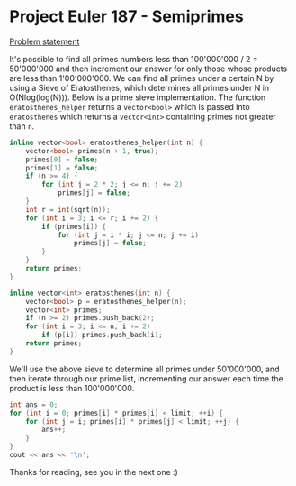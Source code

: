# Project Euler 187 - Semiprimes

[Problem statement](https://projecteuler.net/problem=187)

It's possible to find all primes numbers less than 100'000'000 / 2 = 50'000'000 and then increment our answer for only those whose products are less than 1'00'000'000. We can find all primes under a certain N by using a Sieve of Eratosthenes, which determines all primes under N in O(Nlog(log(N))). Below is a prime sieve implementation. The function `eratosthenes_helper` returns a `vector<bool>` which is passed into `eratosthenes` which returns a `vector<int>` containing primes not greater than `n`.

```c++
inline vector<bool> eratosthenes_helper(int n) {
    vector<bool> primes(n + 1, true);
    primes[0] = false;
    primes[1] = false;
    if (n >= 4) {
        for (int j = 2 * 2; j <= n; j += 2)
            primes[j] = false;
    }
    int r = int(sqrt(n));
    for (int i = 3; i <= r; i += 2) {
        if (primes[i]) {
            for (int j = i * i; j <= n; j += i)
                primes[j] = false;
        }
    }
    return primes;
}

inline vector<int> eratosthenes(int n) {
    vector<bool> p = eratosthenes_helper(n);
    vector<int> primes;
    if (n >= 2) primes.push_back(2);
    for (int i = 3; i <= n; i += 2)
        if (p[i]) primes.push_back(i);
    return primes;
}
```

We'll use the above sieve to determine all primes under 50'000'000, and then iterate through our prime list, incrementing our answer each time the product is less than 100'000'000. 

```c++
int ans = 0;
for (int i = 0; primes[i] * primes[i] < limit; ++i) {
    for (int j = i; primes[i] * primes[j] < limit; ++j) {
        ans++;
    }
}
cout << ans << '\n';
```

Thanks for reading, see you in the next one :) 
